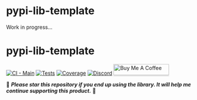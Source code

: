 # pypi-lib-template
Work in progress...
# pypi-lib-template
[![CI - Main](https://github.com/mandarons/pypi-lib-template/actions/workflows/ci-main-test-coverage.yml/badge.svg)](https://github.com/mandarons/pypi-lib-template/actions/workflows/ci-main-test-coverage.yml)
[![Tests](https://mandarons.github.io/pypi-lib-template/badges/tests.svg)](https://mandarons.github.io/pypi-lib-template/test-results/)
[![Coverage](https://mandarons.github.io/pypi-lib-template/badges/coverage.svg)](https://mandarons.github.io/pypi-lib-template/test-coverage/index.html)
[![Discord](https://img.shields.io/discord/871555550444408883?style=for-the-badge)](https://discord.gg/HfAXY2ykhp)
<a href="https://www.buymeacoffee.com/mandarons" target="_blank"><img src="https://www.buymeacoffee.com/assets/img/custom_images/orange_img.png" alt="Buy Me A Coffee" style="height: 30px !important;width: 150px !important;box-shadow: 0px 3px 2px 0px rgba(190, 190, 190, 0.5) !important;-webkit-box-shadow: 0px 3px 2px 0px rgba(190, 190, 190, 0.5) !important;" ></a>

:love_you_gesture: ***Please star this repository if you end up using the library. It will help me continue supporting this product.*** :pray:

